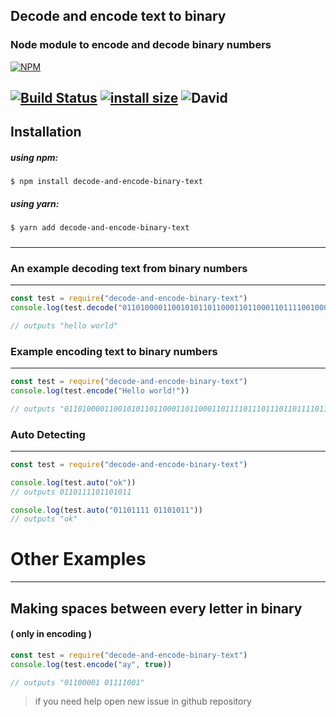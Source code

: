 ## Decode and encode text to binary
### Node module to encode and decode binary numbers
[![NPM](https://nodei.co/npm/decode-and-encode-binary-text.png?downloads=true&downloadRank=true&stars=true)](https://nodei.co/npm/decode-and-encode-binary-text/)

[![Build Status](https://travis-ci.org/ChickenNaggetGitHub/encode-decode-binary-text.svg?branch=master)](https://travis-ci.org/ChickenNaggetGitHub/encode-decode-binary-text)
[![install size](https://packagephobia.now.sh/badge?p=decode-and-encode-binary-text)](https://packagephobia.now.sh/result?p=decode-and-encode-binary-text)
![David](https://img.shields.io/david/ChickenNaggetGithub/encode-decode-binary-text?label=Dependencies)
------
## Installation
##### using npm:
```
$ npm install decode-and-encode-binary-text
```
##### using yarn:
```
$ yarn add decode-and-encode-binary-text
```
#####
 -----
### An example decoding text from binary numbers
------
```js
const test = require("decode-and-encode-binary-text")
console.log(test.decode("0110100001100101011011000110110001101111001000000111011101101111011100100110110001100100"))

// outputs "hello world"
```

### Example encoding text to binary numbers
------
```js
const test = require("decode-and-encode-binary-text")
console.log(test.encode("Hello world!"))

// outputs "01101000011001010110110001101100011011110111011101101111011100100110110001100100"
 ```

### Auto Detecting
------
```js
const test = require("decode-and-encode-binary-text")

console.log(test.auto("ok"))
// outputs 0110111101101011

console.log(test.auto("01101111 01101011"))  
// outputs "ok"

```

# Other Examples
-----
## Making spaces between every letter in binary
#### ( only in encoding )
```js
const test = require("decode-and-encode-binary-text")
console.log(test.encode("ay", true))

// outputs "01100001 01111001"
```

 > if you need help open new issue in github repository
